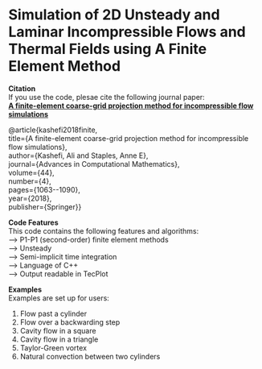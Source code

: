 # Simulation of 2D Unsteady and Laminar Incompressible Flows and Thermal Fields using A Finite Element Method


**Citation** <br>
If you use the code, plesae cite the following journal paper: <br>
**[A finite-element coarse-grid projection method for incompressible flow simulations](https://link.springer.com/article/10.1007/s10444-017-9573-5)**

@article{kashefi2018finite, <br>
  title={A finite-element coarse-grid projection method for incompressible flow simulations}, <br>
  author={Kashefi, Ali and Staples, Anne E}, <br>
  journal={Advances in Computational Mathematics}, <br>
  volume={44}, <br>
  number={4}, <br>
  pages={1063--1090}, <br>
  year={2018}, <br>
  publisher={Springer}} <br>


**Code Features** <br>
This code contains the following features and algorithms: <br>
--> P1-P1 (second-order) finite element methods <br>
--> Unsteady <br>
--> Semi-implicit time integration <br> 
--> Language of C++ <br>
--> Output readable in TecPlot <br>

**Examples** <br>
Examples are set up for users: <br>
1. Flow past a cylinder <br>
2. Flow over a backwarding step <br>
3. Cavity flow in a square <br>
4. Cavity flow in a triangle <br>
5. Taylor-Green vortex <br>
6. Natural convection between two cylinders <br>
 
